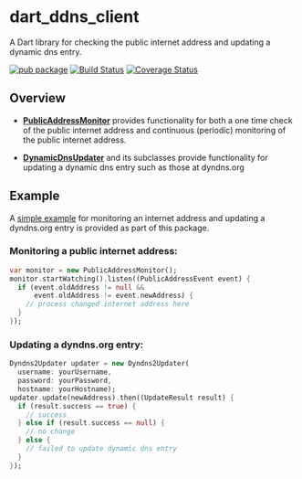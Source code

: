 # dart_ddns_client

A Dart library for checking the public internet address
and updating a dynamic dns entry.

[![pub package](https://img.shields.io/pub/v/ddns_client.svg)](https://pub.dartlang.org/packages/ddns_client)
[![Build Status](https://travis-ci.org/danrubel/dart_ddns_client.svg?branch=master)](https://travis-ci.org/danrubel/dart_ddns_client)
[![Coverage Status](https://coveralls.io/repos/danrubel/dart_ddns_client/badge.svg?branch=master)](https://coveralls.io/r/danrubel/dart_ddns_client?branch=master)

## Overview

 * __[PublicAddressMonitor](lib/public_address.dart)__ 
   provides functionality for both
   a one time check of the public internet address
   and continuous (periodic) monitoring of the public internet address.

 * __[DynamicDnsUpdater](lib/ddns_updater.dart)__ 
   and its subclasses provide functionality
   for updating a dynamic dns entry such as those at dyndns.org

## Example

A [simple example](example/simple_address_monitor.dart)
for monitoring an internet address and updating a dyndns.org entry
is provided as part of this package.

### Monitoring a public internet address:

```dart
var monitor = new PublicAddressMonitor();
monitor.startWatching().listen((PublicAddressEvent event) {
  if (event.oldAddress != null &&
      event.oldAddress != event.newAddress) {
    // process changed internet address here
  }
});
```

### Updating a dyndns.org entry:

```dart
Dyndns2Updater updater = new Dyndns2Updater(
  username: yourUsername,
  password: yourPassword,
  hostname: yourHostname);
updater.update(newAddress).then((UpdateResult result) {
  if (result.success == true) {
    // success
  } else if (result.success == null) {
    // no change
  } else {
    // failed to update dynamic dns entry
  }
});
```
